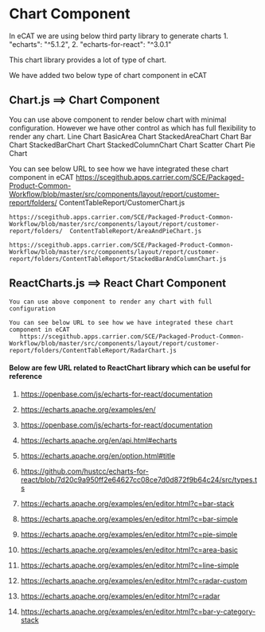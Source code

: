 # Chart Component
In eCAT we are using below third party library to generate charts
    1. "echarts": "^5.1.2",
    2. "echarts-for-react": "^3.0.1"

This chart library provides a lot of type of chart.

We have added two below type of chart component in eCAT

   ## Chart.js ==> Chart Component
   You can use above component to render below chart with minimal configuration. However we have other control as which has full flexibility
   to render any chart.
      Line Chart
      BasicArea Chart
      StackedAreaChart Chart
      Bar Chart
      StackedBarChart Chart
      StackedColumnChart Chart
      Scatter Chart
      Pie Chart
  
   You can see below URL to see how we have integrated these chart component in eCAT
    https://scegithub.apps.carrier.com/SCE/Packaged-Product-Common-Workflow/blob/master/src/components/layout/report/customer-report/folders/  ContentTableReport/CustomerChart.js
  
    https://scegithub.apps.carrier.com/SCE/Packaged-Product-Common-Workflow/blob/master/src/components/layout/report/customer-report/folders/  ContentTableReport/AreaAndPieChart.js
  
    https://scegithub.apps.carrier.com/SCE/Packaged-Product-Common-Workflow/blob/master/src/components/layout/report/customer-report/folders/ContentTableReport/StackedBarAndColumnChart.js

   ## ReactCharts.js ==> React Chart Component
    You can use above component to render any chart with full configuration
   
    You can see below URL to see how we have integrated these chart component in eCAT
       https://scegithub.apps.carrier.com/SCE/Packaged-Product-Common-Workflow/blob/master/src/components/layout/report/customer-report/folders/ContentTableReport/RadarChart.js


#### Below are few URL related to ReactChart library which can be useful for reference

1. https://openbase.com/js/echarts-for-react/documentation
2. https://echarts.apache.org/examples/en/
3. https://openbase.com/js/echarts-for-react/documentation
4. https://echarts.apache.org/en/api.html#echarts
5. https://echarts.apache.org/en/option.html#title
6. https://github.com/hustcc/echarts-for-react/blob/7d20c9a950ff2e64627cc08ce7d0d872f9b64c24/src/types.ts

7. https://echarts.apache.org/examples/en/editor.html?c=bar-stack
8. https://echarts.apache.org/examples/en/editor.html?c=bar-simple
9. https://echarts.apache.org/examples/en/editor.html?c=pie-simple
10. https://echarts.apache.org/examples/en/editor.html?c=area-basic
11. https://echarts.apache.org/examples/en/editor.html?c=line-simple
12. https://echarts.apache.org/examples/en/editor.html?c=radar-custom
13. https://echarts.apache.org/examples/en/editor.html?c=radar
14. https://echarts.apache.org/examples/en/editor.html?c=bar-y-category-stack
